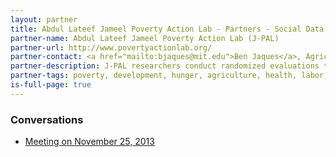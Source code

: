 ```yaml
---
layout: partner
title: Abdul Lateef Jameel Poverty Action Lab - Partners - Social Data Science
partner-name: Abdul Lateef Jameel Poverty Action Lab (J-PAL)
partner-url: http://www.povertyactionlab.org/
partner-contact: <a href="mailto:bjaques@mit.edu">Ben Jaques</a>, Agriculture Program Manager
partner-description: J-PAL researchers conduct randomized evaluations to test and improve the effectiveness of programs and policies aimed at reducing poverty.
partner-tags: poverty, development, hunger, agriculture, health, labor, governance, education, urban-services, randomized-control-trials, rct
is-full-page: true
---
```


<h3>Conversations</h3>

- [Meeting on November 25, 2013](https://www.evernote.com/shard/s76/sh/3523a192-9c98-44af-b844-5f2175b874b2/bcadace7f00a225179d1fea1ad28607a)
